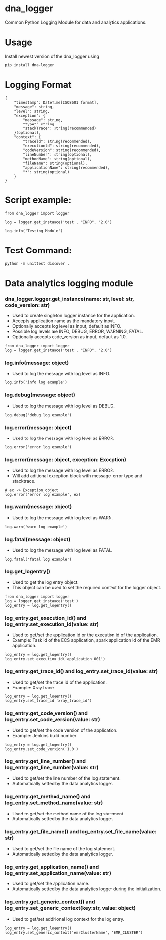 # dna_logger
Common Python Logging Module for data and analytics applications.

# Usage
Install newest version of the dna_logger using

``` pip install dna-logger ```

# Logging Format
```
{
    "timestamp": DateTime[ISO8601 format],
    "message": string,
    "level": string,
    "exception": {
        "message": string,
        "type": string,
        "stackTrace": string(recommended)
    }(optional),
    "context": {
        "traceld": string(recommended),
        "executionld": string(recommended),
        "codeVersion": string(recommended),
        "lineNumber": string(optional),
        "methodName": string(optional),
        "fileName": string(optional),
        "applicationName": string(recommended),
        "*": string(optional)
    }
}
```

# Script example:

```
from dna_logger import logger

log = logger.get_instance('test', "INFO", "2.0")

log.info('Testing Module')
```

# Test Command:
```
python -m unittest discover .
```

# Data analytics logging module

### dna_logger.logger.get_instance(name: str, level: str, code_version: str)

* Used to create singleton logger instance for the application.
* Accepts application name as the mandatory input.
* Optionally accepts log level as input, default as INFO.
* Possible log levels are INFO, DEBUG, ERROR, WARNING, FATAL.
* Optionally accepts code_version as input, default as 1.0.

```
from dna_logger import logger
log = logger.get_instance('test', "INFO", "2.0")
```

### log.info(message: object)
* Used to log the message with log level as INFO.
```
log.info('info log example')
```

### log.debug(message: object)
* Used to log the message with log level as DEBUG.
```
log.debug('debug log example')
```

### log.error(message: object)
* Used to log the message with log level as ERROR.
```
log.error('error log example')
```

### log.error(message: object, exception: Exception)
* Used to log the message with log level as ERROR.
* Will add aditional exception block with message, error type and stacktrace.
```
# ex -> Exception object
log.error('error log example', ex)
```

### log.warn(message: object)
* Used to log the message with log level as WARN.
```
log.warn('warn log example')
```

### log.fatal(message: object)
* Used to log the message with log level as FATAL.
```
log.fatal('fatal log example')
```

### log.get_logentry()
* Used to get the log entry object.
* This object can be used to set the required context for the logger object.

```
from dna_logger import logger
log = logger.get_instance('test')
log_entry = log.get_logentry()
```

### log_entry.get_execution_id() and log_entry.set_execution_id(value: str)
* Used to get/set the application id or the execution id of the application.
* Example: Task id of the ECS application, spark application id of the EMR application.
```
log_entry = log.get_logentry()
log_entry.set_execution_id('application_001')
```

### log_entry.get_trace_id() and log_entry.set_trace_id(value: str)
* Used to get/set the trace id of the application.
* Example: Xray trace
```
log_entry = log.get_logentry()
log_entry.set_trace_id('xray_trace_id')
```

### log_entry.get_code_version() and log_entry.set_code_version(value: str)
* Used to get/set the code version of the application.
* Example: Jenkins build number
```
log_entry = log.get_logentry()
log_entry.set_code_version('1.0')
```

### log_entry.get_line_number() and log_entry.get_line_number(value: str)
* Used to get/set the line number of the log statement.
* Automatically setted by the data analytics logger.

### log_entry.get_method_name() and log_entry.set_method_name(value: str)
* Used to get/set the method name of the log statement.
* Automatically setted by the data analytics logger.

### log_entry.get_file_name() and log_entry.set_file_name(value: str)
* Used to get/set the file name of the log statement.
* Automatically setted by the data analytics logger.

### log_entry.get_application_name() and log_entry.set_application_name(value: str)
* Used to get/set the application name.
* Automatically setted by the data analytics logger during the initialization.

### log_entry.get_generic_context() and log_entry.set_generic_context(key:str, value: object)
* Used to get/set additional log context for the log entry.
```
log_entry = log.get_logentry()
log_entry.set_generic_context('emrClusterName', 'EMR_CLUSTER')
```
